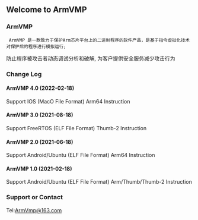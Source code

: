 ## Welcome to ArmVMP

### ArmVMP
     ArmVMP 是一款致力于保护Arm芯片平台上的二进制程序的软件产品，是基于指令虚拟化技术对保护后的程序进行模拟运行;
  防止程序被攻击者动态调试分析和破解, 为客户提供安全服务减少攻击行为
### Change Log

#### ArmVMP 4.0 (2022-02-18)
Support IOS (MacO File Format) Arm64 Instruction

#### ArmVMP 3.0 (2021-08-18)
Support FreeRTOS (ELF File Format) Thumb-2 Instruction

#### ArmVMP 2.0 (2021-06-18)
Support Android/Ubuntu (ELF File Format) Arm64 Instruction

#### ArmVMP 1.0 (2021-02-18)
Support Android/Ubuntu (ELF File Format) Arm/Thumb/Thumb-2 Instruction



### Support or Contact

Tel:ArmVmp@163.com

